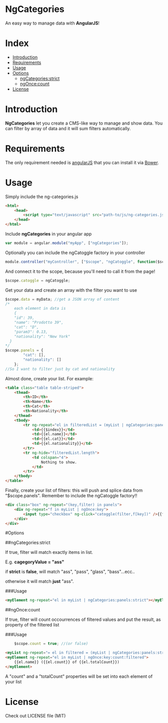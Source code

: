 NgCategories
============

An easy way to manage data with **AngularJS**!

# Index

  - [Introduction](#introduction)
  - [Requirements](#requirements)
  - [Usage](#usage)
  - [Options](#options)    
    - [ngCategories:strict](##ngCategories:strict)
    - [ngOnce:count](##ngOnce:count)
  - [License](#license)

# Introduction

**NgCategories** let you create a CMS-like way to manage and show data.
You can filter by array of data and it will sum filters automatically.

# Requirements

The only requirement needed is [angularJS](https://docs.angularjs.org/misc/downloading) that you can install it via [Bower](http://bower.io/).

# Usage

Simply include the ng-categories.js
```html
<html>
    <head>
        <script type="text/javascript" src="path-to/js/ng-categories.js"></script>
    </head>
</html>
```
Include **ngCategories** in your angular app
```javascript
var module = angular.module("myApp", ["ngCategories"]);
```
Optionally you can include the ngCatoggle factory in your controller
```javascript
module.controller("myController", ["$scope", "ngCatoggle", function($scope, ngCatoggle) {
```
And connect it to the scope, because you'll need to call it from the page!
```javascript
$scope.catoggle = ngCatoggle;
```
Get your data and create an array with the filter you want to use
```javascript
$scope.data = myData; //get a JSON array of content
/* 
    each element in data is
    {
    "id": 39,
    "name": "Prodotto 39",
    "cat": "D",
    "param3": 0.13,
    "nationality": "New York"
  }
*/
$scope.panels = {
        "cat": [],
        "nationality": []
    };
//So I want to filter just by cat and nationality
```
Almost done, create your list. For example:
```html
<table class="table table-striped">
    <thead>
        <th>ID</th>
        <th>Name</th>
        <th>Cat</th>
        <th>Nationality</th>
    </thead>
    <tbody>
        <tr ng-repeat="el in filteredList = (myList | ngCategories:panels)">
            <td>{{$index}}</td>
            <td>{{el.name}}</td>
            <td>{{el.cat}}</td>
            <td>{{el.nationality}}</td>
        </tr>
        <tr ng-hide="filteredList.length">
            <td colspan="4">
                Nothing to show.
            </td>
        </tr>
    </tbody>
</table>
```
Finally, create your list of filters: this will push and splice data from "$scope.panels".
Remember to include the ngCatoggle factory!!
```html
<div class="box" ng-repeat="(key,filter) in panels">
    <div ng-repeat="f in myList | ngOnce:key">
        <input type="checkbox" ng-click="catoggle(filter,f[key])" />{{f[key]}}
    </div>
</div>
```

#Options

##ngCategories:strict

If true, filter will match exactly items in list.

E.g. **cagegoryValue = "ass"**

if **strict** is **false**, will match "ass", "pass", "glass", "bass"...ecc..

otherwise it will match **just** "ass".

###Usage

```html
<myElement ng-repeat="el in myList | ngCategories:panels:strict"></myElement>
```

##ngOnce:count

If true, filter will count occourrences of filtered values and put the result, as property of the filtered list

###Usage
```js
    $scope.count = true; //(or false)
```
```html
<myList ng-repeat="= el in filtered = (myList | ngCategories:panels:strict)"></myList>
<myElement ng-repeat="el in myList | ngOnce:key:count:filtered">
	{{el.name}} ({{el.count}} of {{el.totalCount}})
</myElement>
```

A "count" and a "totalCount" properties will be set into each element of your list

# License

Check out LICENSE file (MIT)